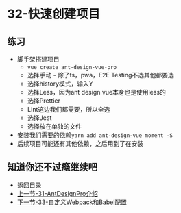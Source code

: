 # 32-快速创建项目

## 练习

* 脚手架搭建项目
  * `vue create ant-design-vue-pro`
  * 选择手动 - 除了ts，pwa，E2E Testing不选其他都要选
  * 选择history模式，输入Y
  * 选择Less，因为ant design vue本身也是使用less的
  * 选择Prettier  
  * Lint这边我们都需要，所以全选
  * 选择Jest
  * 选择放在单独的文件
* 安装我们需要的依赖`yarn add ant-design-vue moment -S`
* 后续项目可能还有其他依赖，之后用到了在安装  

## 知道你还不过瘾继续吧       

* [返回目录](../../README.md)
* [上一节-31-AntDesignPro介绍](../03-实战篇/31-AntDesignPro介绍.md)
* [下一节-33-自定义Webpack和Babel配置](../03-实战篇/33-自定义Webpack和Babel配置.md)